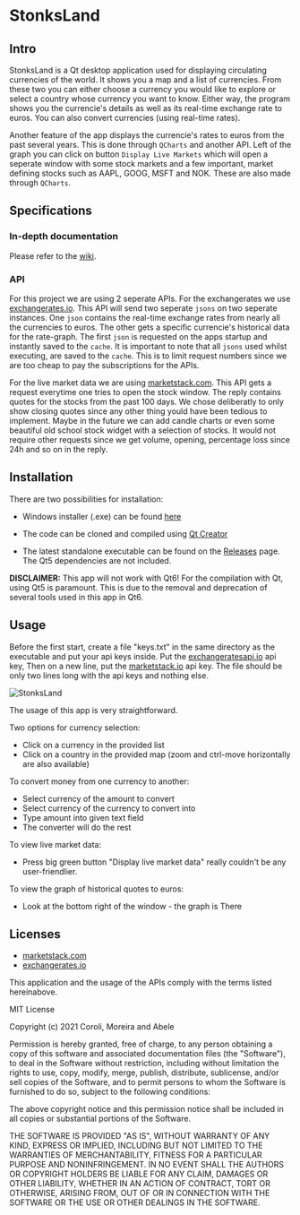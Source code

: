 # StonksLand

## Intro

StonksLand is a Qt desktop application used for displaying circulating currencies of the world. It shows you a map and a list of currencies. From these two you can either choose a currency you would like to explore or select a country whose currency you want to know. Either way, the program shows you the currencie's details as well as its real-time exchange rate to euros. You can also convert currencies (using real-time rates). 

Another feature of the app displays the currencie's rates to euros from the past several years. This is done through `QCharts` and another API. Left of the graph you can click on button `Display Live Markets` which will open a seperate window with some stock markets and a few important, market defining stocks such as AAPL, GOOG, MSFT and NOK. These are also made through `QCharts`.

## Specifications

### In-depth documentation

Please refer to the [wiki](https://gitlab-etu.ing.he-arc.ch/isc/2021-22/niveau-2/conception-logiciel-intro-donnees/g6/-/wikis/home).

### API

For this project we are using 2 seperate APIs. For the exchangerates we use [exchangerates.io](https://exchangeratesapi.io/documentation/). This API will send two seperate `jsons` on two seperate instances. One `json` contains the real-time exchange rates from nearly all the currencies to euros. The other gets a specific currencie's historical data for the rate-graph. The first `json` is requested on the apps startup and instantly saved to the `cache`. It is important to note that all `jsons` used whilst executing, are saved to the `cache`. This is to limit request numbers since we are too cheap to pay the subscriptions for the APIs. 

For the live market data we are using [marketstack.com](https://marketstack.com/documentation). This API gets a request everytime one tries to open the stock window. The reply contains quotes for the stocks from the past 100 days. We chose deliberatly to only show closing quotes since any other thing yould have been tedious to implement. Maybe in the future we can add candle charts or even some beautiful old school stock widget with a selection of stocks. It would not require other requests since we get volume, opening, percentage loss since 24h and so on in the reply. 

## Installation

There are two possibilities for installation:

* Windows installer (.exe) can be found [here](https://www.youtube.com/watch?v=dQw4w9WgXcQ)

* The code can be cloned and compiled using [Qt Creator](https://www.qt.io/download)

* The latest standalone executable can be found on the [Releases](https://gitlab-etu.ing.he-arc.ch/isc/2021-22/niveau-2/conception-logiciel-intro-donnees/g6/-/releases) page. The Qt5 dependencies are not included.

**DISCLAIMER:** This app will not work with Qt6! For the compilation with Qt, using Qt5 is paramount. This is due to the removal and deprecation of several tools used in this app in Qt6.

## Usage

Before the first start, create a file "keys.txt" in the same directory as the executable and put your api keys inside.
Put the [exchangeratesapi.io](https://exchangeratesapi.io) api key,
Then on a new line, put the [marketstack.io](https://marketstack.com/) api key.
The file should be only two lines long with the api keys and nothing else.

![StonksLand](/uploads/716bc0f5865cf35f0dccd481c7cfb304/StonksLand.png)

The usage of this app is very straightforward. 

Two options for currency selection:
* Click on a currency in the provided list
* Click on a country in the provided map (zoom and ctrl-move horizontally are also available)

To convert money from one currency to another:
* Select currency of the amount to convert
* Select currency of the currency to convert into
* Type amount into given text field
* The converter will do the rest

To view live market data:
* Press big green button "Display live market data" really couldn't be any user-friendlier.

To view the graph of historical quotes to euros:
* Look at the bottom right of the window - the graph is There

## Licenses

* [marketstack.com](https://marketstack.com/terms)
* [exchangerates.io](https://exchangeratesapi.io/terms/)

This application and the usage of the APIs comply with the terms listed hereinabove.

MIT License

Copyright (c) 2021 Coroli, Moreira and Abele

Permission is hereby granted, free of charge, to any person obtaining a copy
of this software and associated documentation files (the "Software"), to deal
in the Software without restriction, including without limitation the rights
to use, copy, modify, merge, publish, distribute, sublicense, and/or sell
copies of the Software, and to permit persons to whom the Software is
furnished to do so, subject to the following conditions:

The above copyright notice and this permission notice shall be included in all
copies or substantial portions of the Software.

THE SOFTWARE IS PROVIDED "AS IS", WITHOUT WARRANTY OF ANY KIND, EXPRESS OR
IMPLIED, INCLUDING BUT NOT LIMITED TO THE WARRANTIES OF MERCHANTABILITY,
FITNESS FOR A PARTICULAR PURPOSE AND NONINFRINGEMENT. IN NO EVENT SHALL THE
AUTHORS OR COPYRIGHT HOLDERS BE LIABLE FOR ANY CLAIM, DAMAGES OR OTHER
LIABILITY, WHETHER IN AN ACTION OF CONTRACT, TORT OR OTHERWISE, ARISING FROM,
OUT OF OR IN CONNECTION WITH THE SOFTWARE OR THE USE OR OTHER DEALINGS IN THE
SOFTWARE.





